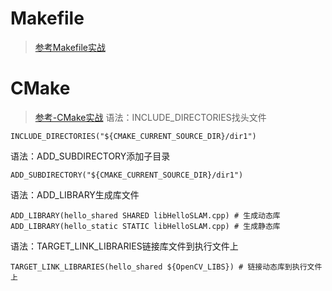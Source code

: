  # Makefile
 > [参考Makefile实战](https://www.yuque.com/linuxer/xngi03/nfsm1k?)
 # CMake
 > [参考-CMake实战](https://www.yuque.com/linuxer/xngi03/cs5y85?)
 语法：INCLUDE_DIRECTORIES找头文件
 ```
 INCLUDE_DIRECTORIES("${CMAKE_CURRENT_SOURCE_DIR}/dir1")
 ```
 语法：ADD_SUBDIRECTORY添加子目录
 ```
 ADD_SUBDIRECTORY("${CMAKE_CURRENT_SOURCE_DIR}/dir1")
 ```
 语法：ADD_LIBRARY生成库文件
 ```
 ADD_LIBRARY(hello_shared SHARED libHelloSLAM.cpp) # 生成动态库
 ADD_LIBRARY(hello_static STATIC libHelloSLAM.cpp) # 生成静态库
 ```
 语法：TARGET_LINK_LIBRARIES链接库文件到执行文件上
 ```
 TARGET_LINK_LIBRARIES(hello_shared ${OpenCV_LIBS}) # 链接动态库到执行文件上
 ```
